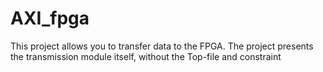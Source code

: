 # AXI_fpga
This project allows you to transfer data to the FPGA. The project presents the transmission module itself, without the Top-file and constraint
